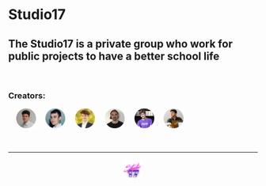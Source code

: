 # Studio17

## The Studio17 is a private group who work for public projects to have a better school life

<br>

### Creators:

&nbsp; &nbsp;
<a href="https://github.com/Clement-Fernandes" target="_blank"><img src="../.assets/clement.png" width="40"></a>
&nbsp; &nbsp;
<a href="https://github.com/Darkuore" target="_blank"><img src="../.assets/gurvan.png" width="40"></a>
&nbsp; &nbsp;
<a href="https://github.com/martinvanaud" target="_blank"><img src="../.assets/martin.png" width="40"></a>
&nbsp; &nbsp;
<a href="https://github.com/victorpalle" target="_blank"><img src="../.assets/victor.png" width="40"></a>
&nbsp; &nbsp;
<a href="https://github.com/ValentinDurieux" target="_blank"><img src="../.assets/valentin.png" width="40"></a>
&nbsp; &nbsp;
<a href="https://github.com/psYshiX-07" target="_blank"><img src="../.assets/maxime.png" width="40"></a>

<br>

---

<div align="center">

<a href="https://github.com/Studio-17" target="_blank"><img src="../.assets/studio17-icon.png" width="40"></a>

</div>